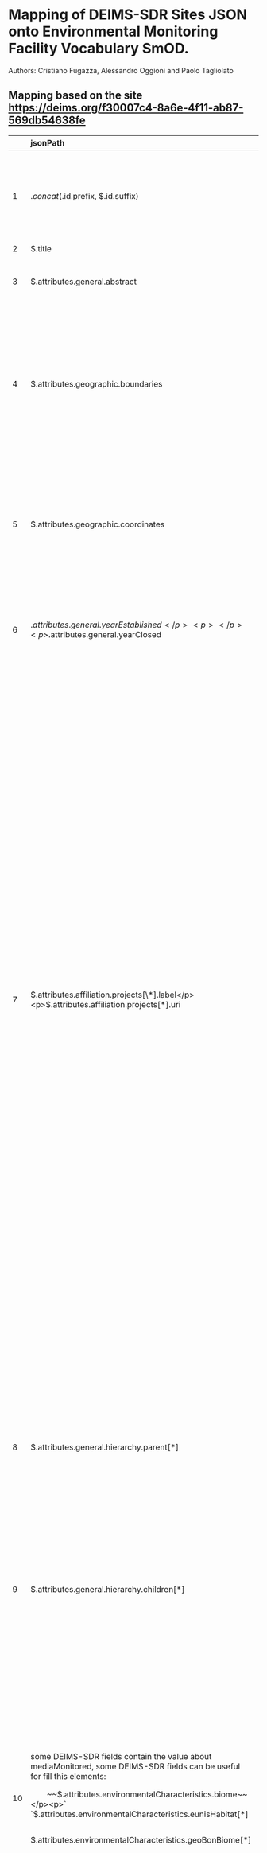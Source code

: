 # Mapping of DEIMS-SDR Sites JSON onto Environmental Monitoring Facility Vocabulary SmOD.

Authors: Cristiano Fugazza, Alessandro Oggioni and Paolo Tagliolato

## Mapping based on the site <https://deims.org/f30007c4-8a6e-4f11-ab87-569db54638fe>

||**jsonPath**|**JSON data item example**|**Translation into SmOD** |**Notes**|
| :- | :- | :- | :- | :- |
|1|$.concat($.id.prefix, $.id.suffix)|<p>"id": {</p><p>`    	`"prefix": "https://deims.org/",</p><p>`    	`"suffix": "f30007c4-8a6e-4f11-ab87-569db54638fe"</p><p>`	`}</p>|<<https://deims.org/f30007c4-8a6e-4f11-ab87-569db54638fe>> a ef:EnvironmentalMonitoringFacility|The namespace value will be owned by the data provider of the spatial object and **will be registered in the INSPIRE External Object Identifier Namespaces Register**.|
|2|$.title|"title": "Lago Maggiore - Italy"|ef:name "Lago Maggiore - Italy"|-|
|3|$.attributes.general.abstract|"general": {"abstract": "Lake Maggiore was studied since the beginning of last century although not systematically. Regular research started by the foundation in 1938 of the Italian Institute of Hydrobiology ... "}|dct:description "Lake Maggiore was studied since the beginning of last century although not systematically. Regular research started by the foundation in 1938 of the Italian Institute of Hydrobiology ... "|-|
|4|$.attributes.geographic.boundaries|<p>"attributes": {geographic": {</p><p>`	`"boundaries": "MULTIPOLYGON (((8.6159757984541 45.726276324811, 8.6144175920894 45.725807536395, 8.6139308395752 45.725576372661, 8.6129526013489 45.725568562495, …)))"</p><p>}</p><p>}</p>|<p>*geosparql:hasGeometry [*</p><p>`    `*rdf:type sf:multipolygon ;* </p><p>`    `*geosparql:asWKT "<urn:ogc:def:crs:EPSG::4283>* MULTIPOLYGON (((8.6159757984541 45.726276324811, 8.6144175920894 45.725807536395, 8.6139308395752 45.725576372661, 8.6129526013489 45.725568562495, …)))*}"^^geosparql:wktLiteral ;*</p><p>`  `*] ;*</p><p></p>|<p>ef:geometry property is currently missing in SmOD</p><p></p><p>*# check the geometry most of the sites have polygon and some of theme have multipolygon, can be check this and change sf attribute?*</p>|
|5|$.attributes.geographic.coordinates|"attributes": {geographic": {coordinates": "POINT (8.63403 45.9547)}}|<p>*geo:lat                "*8.63403*" ;*</p><p>*geo:lon                "*45.9547*" ;*</p><p></p><p>and</p><p></p><p>*geosparql:hasGeometry  [ a                sf:Point ;*</p><p>`                                 `*geosparql:asWKT  "<urn:ogc:def:crs:EPSG::4283> POINT (8.63403 45.9547)"^^geosparql:wktLiteral*</p><p></p><p></p>|ef:representativePoint property is currently missing in SmOD|
|6|<p>$.attributes.general.yearEstablished </p><p></p><p>$.attributes.general.yearClosed</p>|<p>"attributes": {"general":{"yearEstablished": 2008,</p><p>"yearClosed": null }</p><p>}</p>|<p>*dct:temporal [ a dct:PeriodOfTime ;*</p><p>`    `*dcat:startDate "2008"^^xsd:date ;*</p><p>`    `*dcat:endDate ""^^xsd:date ;*</p><p>`  `*] ;*</p><p></p><p></p><p></p><p></p><p></p>|ef:operationalActivityPeriod property is currently missing in SmOD|
|7|<p>$.attributes.affiliation.projects[\*].label</p><p>$.attributes.affiliation.projects[\*].uri</p>|<p>[</p><p>`   `{</p><p>`      `"label" : "LIFEPLAN",</p><p>`      `"uri" : "https://cordis.europa.eu/project/id/856506"</p><p>`   `},</p><p>`   `{</p><p>`      `"label" : "NETLAKE Cost Action ES1201",</p><p>`      `"uri" : null</p><p>`   `},</p><p>`   `{</p><p>`      `"label" : "eLTER (H2020)",</p><p>`      `"uri" : "https://cordis.europa.eu/project/id/654359"</p><p>`   `},</p><p>`   `{</p><p>`      `"label" : "eLTER PLUS (H2020) - RA",</p><p>`      `"uri" : "https://cordis.europa.eu/project/id/871128"</p><p>`   `},</p><p>`   `{</p><p>`      `"label" : "eLTER PLUS (H2020) - TA",</p><p>`      `"uri" : "https://cordis.europa.eu/project/id/871128"</p><p>`   `},</p><p>`   `{</p><p>`      `"label" : "eLTER PLUS (H2020) - VA",</p><p>`      `"uri" : "https://cordis.europa.eu/project/id/871128"</p><p>`   `},</p><p>`   `{</p><p>`      `"label" : "eLTER catalogue",</p><p>`      `"uri" : null</p><p>`   `}</p><p>]</p>|<p>` `*oav:websiteurl https://cordis.europa.eu/project/id/856506 ;*</p><p>`    `*oav:title LIFEPLAN;*</p><p></p><p></p>||
|8|$.attributes.general.hierarchy.parent[\*]|<p>[</p><p>`   `{</p><p>`      `"type" : "site",</p><p>`      `"title" : "IT08-Southern Alpine Lakes - Italy",</p><p>`      `"id" : {</p><p>`         `"prefix" : "https://deims.org/",</p><p>`         `"suffix" : "8ffe6c61-5473-4e56-9a6e-827baad941e5"</p><p>`      `},</p><p>`      `"changed" : "2021-11-23T11:14:44+0100"</p><p>`   `}</p><p>]</p><p></p>|*ef:narrower <https://deims.org/ "8ffe6c61-5473-4e56-9a6e-827baad941e5> ;*||
|9|$.attributes.general.hierarchy.children[\*]|<p>[</p><p></p><p>]</p><p></p>|*ef:narrower <> ;*||
|10|<p>some DEIMS-SDR fields contain the value about mediaMonitored, some DEIMS-SDR fields can be useful for fill this elements:</p><p>`    `~~$.attributes.environmentalCharacteristics.biome~~</p><p>`    	`$.attributes.environmentalCharacteristics.eunisHabitat[\*]</p><p>`    	`$.attributes.environmentalCharacteristics.geoBonBiome[\*]</p>|<p>eunisHabitat</p><p>[</p><p>`   `{</p><p>`      `"label" : "Inland surface waters (C)",</p><p>`      `"uri" : null</p><p>`   `},</p><p>`   `{</p><p>`      `"label" : "Permanent oligotrophic lakes, ponds and pools (C1.1)",</p><p>`      `"uri" : null</p><p>`   `},</p><p>`   `{</p><p>`      `"label" : "Surface standing waters (C1)",</p><p>`      `"uri" : null</p><p>`   `}</p><p>]</p><p>geoBonBiome</p><p>[</p><p>`   `"Fresh water lakes"</p><p>]</p>|ef:mediaMonitored “Fresh water lakes”, “Inland surface waters (C)", “Permanent oligotrophic lakes, ponds and pools (C1.1)”, “Surface standing waters (C1)”|<p>mediaMonitored is from a codeList (http://inspire.ec.europa.eu/codeList/MediaValue) with some values: air, biota, landscape, sediment, soil/ground, waste, water</p><p></p><p>For SmOD EF Ontology the media monitored is defined as: “This property specifies monitored environmental media.” without use of codeList.</p>|
|11|<p>ITERATOR ite:CSSPath(?personpageurl, "div.panel-body div[class\*=name-field-person-name] div.field--item", "") AS ?siteManagerfullname</p><p></p><p>ITERATOR ite:CSSPath(?personpageurl, "div.panel-body div[class\*=name-field-email] div.field--item", "") AS ?siteManageremail</p><p></p><p>ITERATOR ite:CSSPath(?personpageurl, "div.panel-body div[class\*=name-field-orcid] div.field--item", "") AS ?siteManagerorcid</p><p></p>||<p>*dcat:contactPoint [ a               vcard:Individual ;*</p><p>`                                 `*rdfs:seeAlso    <https://deims.org/node/1575> ;*</p><p>*vcard:fn "Thomas Zechmeister" ;*</p><p>`                                 `*vcard:hasEmail  "thomas.zechmeister@bgld.gv.at"*</p><p>*] ;*</p><p></p>||
|12|$.attributes.affiliation.networks[?(@.network.id.prefix=='https://deims.org/network/')]|<p>[</p><p>`   `{</p><p>`      `"network" : {</p><p>`         `"name" : "ILTER",</p><p>`         `"id" : {</p><p>`            `"prefix" : "https://deims.org/network/",</p><p>`            `"suffix" : "1aa7ccb2-a14b-43d6-90ac-5e0a6bc1d65b"</p><p>`         `}</p><p>`      `},</p><p>`      `"siteCode" : null,</p><p>`      `"verified" : true</p><p>`   `},</p><p>`   `{</p><p>`      `"network" : {</p><p>`         `"name" : "LTER Europe",</p><p>`         `"id" : {</p><p>`            `"prefix" : "https://deims.org/network/",</p><p>`            `"suffix" : "4742ffca-65ac-4aae-815f-83738500a1fc"</p><p>`         `}</p><p>`      `},</p><p>`      `"siteCode" : null,</p><p>`      `"verified" : true</p><p>`   `},</p><p>`   `{</p><p>`      `"network" : {</p><p>`         `"name" : "LTER Italia (Italy)",</p><p>`         `"id" : {</p><p>`            `"prefix" : "https://deims.org/network/",</p><p>`            `"suffix" : "7fef6b73-e5cb-4cd2-b438-ed32eb1504b3"</p><p>`         `}</p><p>`      `},</p><p>`      `"siteCode" : "LTER\_EU\_IT\_045",</p><p>`      `"verified" : true</p><p>`   `}</p><p>]</p>|ef:belongsTo           <https://deims.org/network/d45c2690-dbef-4dbc-a742-26ea846edf28> ;|link to network(s)|
|13|||ef:involvedIn <>|link to activity(ies)|
|14|$.attributes.relatedResources[?(@.id.prefix=='https://deims.org/sensors/')]|<p>[</p><p></p><p>]</p>|<p><> a ef:EnvironmentalMonitoringFacility ;</p><p>ef:specialisedEMFType 'sensor' ;</p><p>ef:broader ?identifier .</p>|link to sensor(s)|
|15|concat($.attributes.relatedResources[?(@.id.prefix=="https://deims.org/dataset/")].id.prefix, $.attributes.relatedResources[?(@.id.prefix=="https://deims.org/dataset/")].id.suffix)|<p>[</p><p>`   `{</p><p>`      `"id" : {</p><p>`         `"prefix" : "https://deims.org/dataset/",</p><p>`         `"suffix" : "d9e94776-e7a8-11e2-a655-005056ab003f"</p><p>`      `},</p><p>`      `"title" : "Biovolume of Phytoplankton in Lake Maggiore site code  IT\_SI001137\_within the period 1981 - 2010",</p><p>`      `"changed" : "2021-08-25T16:38:25+0200"</p><p>`   `},</p><p>`   `{...}</p><p>]</p>|<p>*ef:hasObservation a rdf:Property;*</p><p>`  			 `*rdfs:domain ef:EnvironmentalMonitoringFacility;*</p><p>`                    	`*rdfs:range ef:EnvironmentalMonitoringFacility .*</p><p></p><p>ef:hasObservation <https://deims.org/dataset/d9e94776-e7a8-11e2-a655-005056ab003f></p>|<p>ef:hasObservation property is currently missing in SmOD</p><p></p><p>link to dataset(s)</p>|


## Mapping based on the Activity <https://deims.org/activity/08dbd115-758e-4edc-ad26-2c820a32fb53>

||**jsonPath**|**JSON data item example**|**Translation into SmOD** |**Notes**|
| :- | :- | :- | :- | :- |
|1|$.attributes.relatedResources[?(@.id.prefix=='https://deims.org/activity/')]|<p>[</p><p>`   `{</p><p>`      `"id" : {</p><p>`         `"prefix" : "https://deims.org/activity/",</p><p>`         `"suffix" : "08dbd115-758e-4edc-ad26-2c820a32fb53"</p><p>`      `},</p><p>`      `"title" : "Long-term ornithological monitoring Nationalpark Neusiedler See - Seewinkel",</p><p>`      `"changed" : "2020-11-23T13:24:25+0100"</p><p>`   `}</p><p>]</p><p></p>|<https://deims.org/activity/08dbd115-758e-4edc-ad26-2c820a32fb53>  a ef:EnvironmentalMonitoringActivity ;||
|2|$.title|"Long-term ornithological monitoring Nationalpark … "|ef:name                "Long-term ornithological monitoring Nationalpark …”||
|3|$.attributes.general.abstract|"Yearly counts of typical … "|dct:description        "Yearly counts of typical …”||
|4|$.attributes.geographic.boundaries|<p>"MULTIPOLYGON (((16.798697 47.736091, 16.808224 47.724198, 16.806507 47.722812, 16.808867 47.719637, 16.80994 47.715652, 16.812344 47.713862, 16.815262 47.712534, 16.817966 47.711812, 16.810584 47.705199, …)), ((...)), ((...)), ((...)), ((...)))"</p><p></p>|<p>geosparql:hasGeometry  [ a                sf:multipolygon ;</p><p>`                                 `geosparql:asWKT  "<urn:ogc:def:crs:EPSG::4283> MULTIPOLYGON (((16.798697 47.736091, 16.808224 47.724198, 16.806507 47.722812, 16.808867 47.719637, 16.80994 47.715652, 16.812344 47.713862, 16.815262 47.712534, 16.817966 47.711812, 16.810584 47.705199, …)), ((...)), ((...)), ((...)), ((...)))"^^geosparql:wktLiteral</p><p>`                               `] ;</p><p></p><p></p>||
|5|<p>$.created</p><p></p><p>$.changed</p>|<p>"2020-09-18T14:11:19+0200"</p><p>"2020-11-23T13:24:25+0100"</p><p></p>|<p>dct:issued "2020-09-18T14:11:19+0200"^^xsd:dateTime ;</p><p>`    `dct:modified "2020-11-23T13:24:25+0100"^^xsd:dateTime .</p><p></p>||
|6|$.attributes.general.keywords[\*].label|<p>[</p><p>`   `{</p><p>`      `"label" : "Biology and Population Ecology",</p><p>`      `"uri" : null</p><p>`   `},</p><p>`   `{...}</p><p>]</p>|dcat:keyword           "Biology and Population Ecology" , “...” ;||

